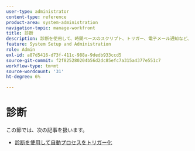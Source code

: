 ```yaml
---
user-type: administrator
content-type: reference
product-area: system-administration
navigation-topic: manage-workfront
title: 診断
description: 診断を使用して、時間ベースのスクリプト、トリガー、電子メール通知など、自動化されたプロセスを手動で再計算できます。
feature: System Setup and Administration
role: Admin
exl-id: a87d5416-d73f-411c-988a-9dedb933ccd5
source-git-commit: f2f825280204b56d2dc85efc7a315a4377e551c7
workflow-type: tm+mt
source-wordcount: '31'
ht-degree: 6%

---
```


# 診断

この節では、次の記事を扱います。

* [診断を使用して自動プロセスをトリガー化](../../../administration-and-setup/manage-workfront/run-diagnostics/use-diagnostics-to-trigger-automated-processes.md)
